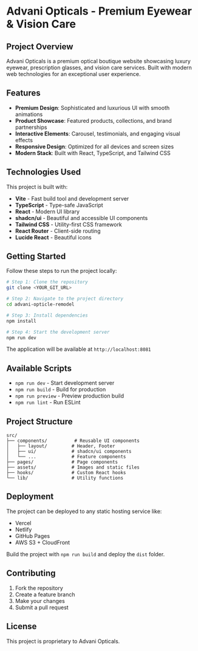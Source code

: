 # Advani Opticals - Premium Eyewear & Vision Care

## Project Overview

Advani Opticals is a premium optical boutique website showcasing luxury eyewear, prescription glasses, and vision care services. Built with modern web technologies for an exceptional user experience.

## Features

- **Premium Design**: Sophisticated and luxurious UI with smooth animations
- **Product Showcase**: Featured products, collections, and brand partnerships
- **Interactive Elements**: Carousel, testimonials, and engaging visual effects
- **Responsive Design**: Optimized for all devices and screen sizes
- **Modern Stack**: Built with React, TypeScript, and Tailwind CSS

## Technologies Used

This project is built with:

- **Vite** - Fast build tool and development server
- **TypeScript** - Type-safe JavaScript
- **React** - Modern UI library
- **shadcn/ui** - Beautiful and accessible UI components
- **Tailwind CSS** - Utility-first CSS framework
- **React Router** - Client-side routing
- **Lucide React** - Beautiful icons

## Getting Started

Follow these steps to run the project locally:

```sh
# Step 1: Clone the repository
git clone <YOUR_GIT_URL>

# Step 2: Navigate to the project directory
cd advani-opticle-remodel

# Step 3: Install dependencies
npm install

# Step 4: Start the development server
npm run dev
```

The application will be available at `http://localhost:8081`

## Available Scripts

- `npm run dev` - Start development server
- `npm run build` - Build for production
- `npm run preview` - Preview production build
- `npm run lint` - Run ESLint

## Project Structure

```
src/
├── components/          # Reusable UI components
│   ├── layout/         # Header, Footer
│   ├── ui/             # shadcn/ui components
│   └── ...             # Feature components
├── pages/              # Page components
├── assets/             # Images and static files
├── hooks/              # Custom React hooks
└── lib/                # Utility functions
```

## Deployment

The project can be deployed to any static hosting service like:
- Vercel
- Netlify
- GitHub Pages
- AWS S3 + CloudFront

Build the project with `npm run build` and deploy the `dist` folder.

## Contributing

1. Fork the repository
2. Create a feature branch
3. Make your changes
4. Submit a pull request

## License

This project is proprietary to Advani Opticals.